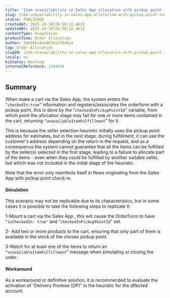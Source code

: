 ```yaml
---
title: 'Item unavailability in Sales App allocation with pickup point (inadequate heuristic in selecting sellers)'
slug: item-unavailability-in-sales-app-allocation-with-pickup-point-inadequate-heuristic-in-selecting-sellers
status: PUBLISHED
createdAt: 2025-10-16T20:58:12.463Z
updatedAt: 2025-10-16T20:58:12.463Z
contentType: knownIssue
productTeam: Order Allocation
author: 2mXZkbi0oi061KicTExNjo
tag: Order Allocation
slugEN: item-unavailability-in-sales-app-allocation-with-pickup-point-inadequate-heuristic-in-selecting-sellers
locale: en
kiStatus: Backlog
internalReference: 1234534
---
```


## Summary


When make a cart via the Sales App, the system enters the `“checkedIn:true”` information and registers/associates the orderform with a pickup point, this is done by the “`checkedInPickupPointId”` variable, from which point the allocation stage may fail for one or more items contained in the cart, returning `“unavailableItemFulfillment`” for it.

This is because the seller selection heuristic initially uses the pickup point address for estimates, but in the next stage, during fulfillment, it can use the customer's address depending on the return in the request, and as a consequence the system cannot guarantee that all the items can be fulfilled by the seller(s) selected in the first stage, leading to a failure to allocate part of the items - even when they could be fulfilled by another suitable seller, but which was not included in the initial stage of the heuristic.

Note that the error only manifests itself in flows originating from the Sales App with pickup point check-in.


#### Simulation


This scenario may not be replicable due to its characteristics, but in some cases it is possible to take the following steps to replicate it:

1-Mount a cart via the Sales App , this will cause the OrderForm to have `“isCheckedIn: true"` and “`checkedInPickupPointId`” set.

2- Add two or more products to the cart, ensuring that only part of them is available in the stock of the chosen pickup point.

3-Watch for at least one of the items to return an `“unavailableItemFulfillment`” message when simulating or closing the order.


#### Workaround


As a workaround or definitive solution, it is recommended to evaluate the activation of “Delivery Promise (DP)” in the heuristic for the affected account.



